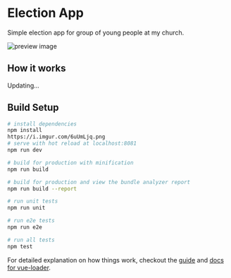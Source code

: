 # Election App

Simple election app for group of young people at my church.

![preview image](https://i.imgur.com/6uUmLjq.png)

## How it works

Updating...

## Build Setup

``` bash
# install dependencies
npm install
https://i.imgur.com/6uUmLjq.png
# serve with hot reload at localhost:8081
npm run dev

# build for production with minification
npm run build

# build for production and view the bundle analyzer report
npm run build --report

# run unit tests
npm run unit

# run e2e tests
npm run e2e

# run all tests
npm test
```

For detailed explanation on how things work, checkout the [guide](http://vuejs-templates.github.io/webpack/) and [docs for vue-loader](http://vuejs.github.io/vue-loader).
